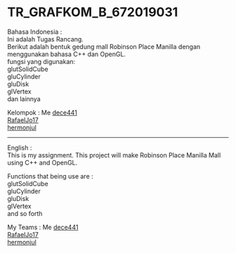 # TR_GRAFKOM_B_672019031

Bahasa Indonesia :  
Ini adalah Tugas Rancang.  
Berikut adalah bentuk gedung mall Robinson Place Manilla dengan menggunakan bahasa C++ dan OpenGL.  
fungsi yang digunakan:  
glutSolidCube  
gluCylinder  
gluDisk  
glVertex  
dan lainnya  

Kelompok :
Me [dece441](https://github.com/dece441)  
[RafaelJo17](https://github.com/RafaelJo17)  
[hermonjul](https://github.com/hermonjul)  

----
English :  
This is my assignment.
This project will make Robinson Place Manilla Mall using C++ and OpenGL.  
  
Functions that being use are :  
glutSolidCube  
gluCylinder  
gluDisk  
glVertex  
and so forth  

My Teams :
Me [dece441](https://github.com/dece441)  
[RafaelJo17](https://github.com/RafaelJo17)  
[hermonjul](https://github.com/hermonjul)  

